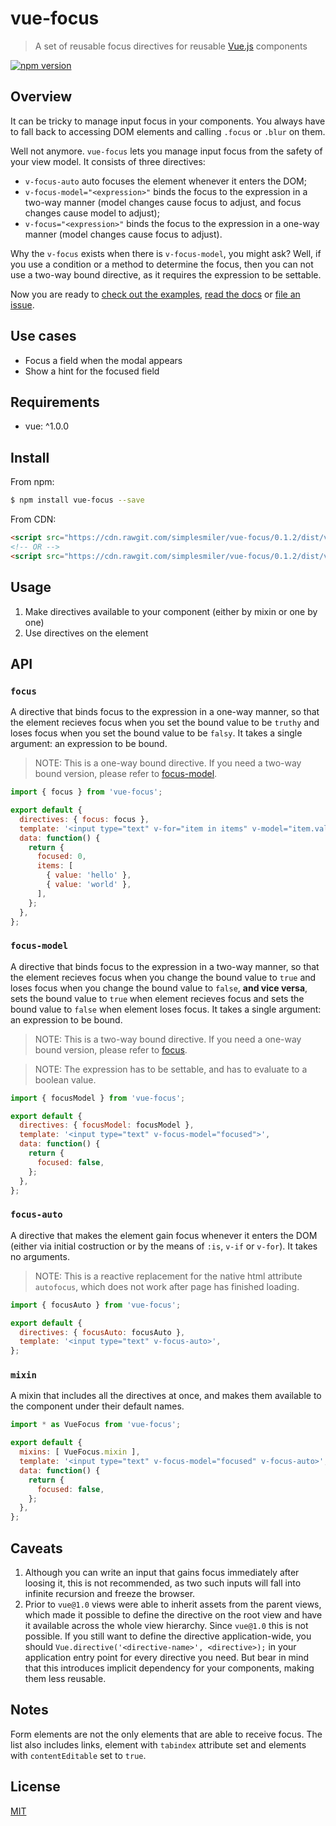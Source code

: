 # vue-focus

> A set of reusable focus directives for reusable [Vue.js](https://github.com/vuejs/vue) components

[![npm version](https://img.shields.io/npm/v/vue-focus.svg)](https://www.npmjs.com/package/vue-focus)

## Overview

It can be tricky to manage input focus in your components. You always have to fall back to accessing DOM elements and calling `.focus` or `.blur` on them.

Well not anymore. `vue-focus` lets you manage input focus from the safety of your view model. It consists of three directives:

- `v-focus-auto` auto focuses the element whenever it enters the DOM;
- `v-focus-model="<expression>"` binds the focus to the expression in a two-way manner (model changes cause focus to adjust, and focus changes cause model to adjust);
- `v-focus="<expression>"` binds the focus to the expression in a one-way manner (model changes cause focus to adjust).

Why the `v-focus` exists when there is `v-focus-model`, you might ask? Well, if you use a condition or a method to determine the focus, then you can not use a two-way bound directive, as it requires the expression to be settable.

Now you are ready to [check out the examples](https://jsfiddle.net/simplesmiler/k5vxp69o/), [read the docs](#api) or [file an issue](https://github.com/simplesmiler/vue-focus/issues).

## Use cases

- Focus a field when the modal appears
- Show a hint for the focused field

## Requirements

- vue: ^1.0.0

## Install

From npm:

``` sh
$ npm install vue-focus --save
```

From CDN:

``` html
<script src="https://cdn.rawgit.com/simplesmiler/vue-focus/0.1.2/dist/vue-focus.js"></script>
<!-- OR -->
<script src="https://cdn.rawgit.com/simplesmiler/vue-focus/0.1.2/dist/vue-focus.min.js"></script>
```

## Usage

1. Make directives available to your component (either by mixin or one by one)
2. Use directives on the element

## API

### `focus`

A directive that binds focus to the expression in a one-way manner, so that the element recieves focus when you set the bound value to be `truthy` and loses focus when you set the bound value to be `falsy`. It takes a single argument: an expression to be bound.

> NOTE: This is a one-way bound directive. If you need a two-way bound version, please refer to [focus-model](#focus-model).

``` js
import { focus } from 'vue-focus';

export default {
  directives: { focus: focus },
  template: '<input type="text" v-for="item in items" v-model="item.value" v-focus="$index === focused">',
  data: function() {
    return {
      focused: 0,
      items: [
        { value: 'hello' },
        { value: 'world' },
      ],
    };
  },
};
```

### `focus-model`

A directive that binds focus to the expression in a two-way manner, so that the element recieves focus when you change the bound value to `true` and loses focus when you change the bound value to `false`, **and vice versa**, sets the bound value to `true` when element recieves focus and sets the bound value to `false` when element loses focus. It takes a single argument: an expression to be bound.

> NOTE: This is a two-way bound directive. If you need a one-way bound version, please refer to [focus](#focus).

> NOTE: The expression has to be settable, and has to evaluate to a boolean value.

``` js
import { focusModel } from 'vue-focus';

export default {
  directives: { focusModel: focusModel },
  template: '<input type="text" v-focus-model="focused">',
  data: function() {
    return {
      focused: false,
    };
  },
};
```

### `focus-auto`

A directive that makes the element gain focus whenever it enters the DOM (either via initial costruction or by the means of `:is`, `v-if` or `v-for`). It takes no arguments.

> NOTE: This is a reactive replacement for the native html attribute `autofocus`, which does not work after page has finished loading.

``` js
import { focusAuto } from 'vue-focus';

export default {
  directives: { focusAuto: focusAuto },
  template: '<input type="text" v-focus-auto>',
};
```

### `mixin`

A mixin that includes all the directives at once, and makes them available to the component under their default names.

``` js
import * as VueFocus from 'vue-focus';

export default {
  mixins: [ VueFocus.mixin ],
  template: '<input type="text" v-focus-model="focused" v-focus-auto>',
  data: function() {
    return {
      focused: false,
    };
  },
};
```

## Caveats

1. Although you can write an input that gains focus immediately after loosing it, this is not recommended, as two such inputs will fall into infinite recursion and freeze the browser.
2. Prior to `vue@1.0` views were able to inherit assets from the parent views, which made it possible to define the directive on the root view and have it available across the whole view hierarchy. Since `vue@1.0` this is not possible. If you still want to define the directive application-wide, you should `Vue.directive('<directive-name>', <directive>);` in your application entry point for every directive you need. But bear in mind that this introduces implicit dependency for your components, making them less reusable.

## Notes

Form elements are not the only elements that are able to receive focus. The list also includes links, element with `tabindex` attribute set and elements with `contentEditable` set to `true`.

## License

[MIT](https://opensource.org/licenses/MIT)

